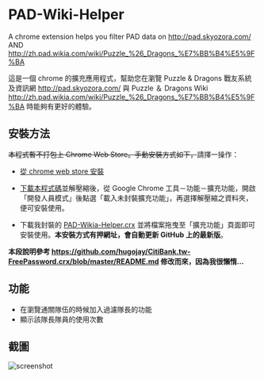 PAD-Wiki-Helper
================

A chrome extension helps you filter PAD data on http://pad.skyozora.com/ AND http://zh.pad.wikia.com/wiki/Puzzle_%26_Dragons_%E7%BB%B4%E5%9F%BA

這是一個 chrome 的擴充應用程式，幫助您在瀏覽 Puzzle & Dragons 戰友系統及資訊網 http://pad.skyozora.com/ 與 Puzzle ＆ Dragons Wiki http://zh.pad.wikia.com/wiki/Puzzle_%26_Dragons_%E7%BB%B4%E5%9F%BA 時能夠有更好的體驗。

## 安裝方法

~~本程式暫不打包上 Chrome Web Store。手動安裝方式如下，~~請擇一操作：

* [從 chrome web store 安裝](https://chrome.google.com/webstore/detail/pad-wikia-helper/fkabgoalbmdjdkieoodncnffngbpkngo)

* [下載本程式碼](https://github.com/chrisliuqq/PAD-Wikia-Helper/archive/master.zip)並解壓縮後，從 Google Chrome 工具－功能－擴充功能，開啟「開發人員模式」後點選「載入未封裝擴充功能」，再選擇解壓縮之資料夾，便可安裝使用。
* 下載我封裝的 [PAD-Wikia-Helper.crx](https://raw.github.com/chrisliuqq/PAD-Wikia-Helper/master/PAD-Wikia-Helper.crx) 並將檔案拖曳至「擴充功能」頁面即可安裝使用。**本安裝方式有押網址，會自動更新 GitHub 上的最新版**。

**本段說明參考 <https://github.com/hugojay/CitiBank.tw-FreePassword.crx/blob/master/README.md> 修改而來，因為我很懶惰…**

## 功能
* 在瀏覽通關隊伍的時候加入過濾隊長的功能
* 顯示該隊長隊員的使用次數

## 截圖

![screenshot](https://raw.github.com/chrisliuqq/PAD-Wikia-Helper/master/screenshot.png)



